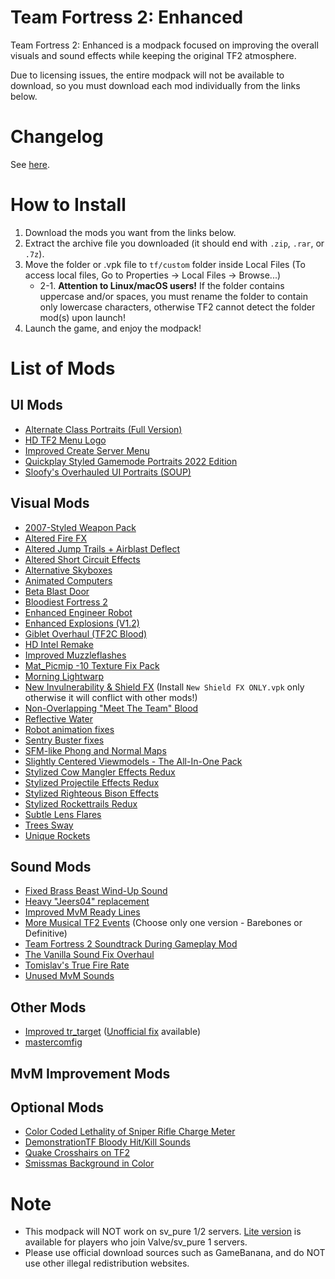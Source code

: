 # Team Fortress 2: Enhanced 
Team Fortress 2: Enhanced is a modpack focused on improving the overall visuals and sound effects while keeping the original TF2 atmosphere.

Due to licensing issues, the entire modpack will not be available to download, so you must download each mod individually from the links below.

# Changelog
See [here](https://github.com/MysticMoonlight/EnhancedMod/blob/main/tf2e/CHANGELOG.md).

# How to Install
1. Download the mods you want from the links below.
2. Extract the archive file you downloaded (it should end with `.zip`, `.rar`, or `.7z`).
3. Move the folder or .vpk file to `tf/custom` folder inside Local Files (To access local files, Go to Properties -> Local Files -> Browse...)
	* 2-1. **Attention to Linux/macOS users!** If the folder contains uppercase and/or spaces, you must rename the folder to contain only lowercase characters, otherwise TF2 cannot detect the folder mod(s) upon launch!
4. Launch the game, and enjoy the modpack!

# List of Mods
## UI Mods
* [Alternate Class Portraits (Full Version)](https://gamebanana.com/mods/26024)
* [HD TF2 Menu Logo](https://gamebanana.com/mods/27061)
* [Improved Create Server Menu](https://gamebanana.com/mods/332109)
* [Quickplay Styled Gamemode Portraits 2022 Edition](https://gamebanana.com/mods/366394)
* [Sloofy's Overhauled UI Portraits (SOUP)](https://gamebanana.com/mods/26400)

## Visual Mods
* [2007-Styled Weapon Pack](https://gamebanana.com/mods/198560)
* [Altered Fire FX](https://gamebanana.com/mods/289584)
* [Altered Jump Trails + Airblast Deflect](https://gamebanana.com/mods/11896)
* [Altered Short Circuit Effects](https://gamebanana.com/mods/11900)
* [Alternative Skyboxes](https://gamebanana.com/mods/358474)
* [Animated Computers](https://gamebanana.com/mods/199838)
* [Beta Blast Door](https://gamebanana.com/mods/199779)
* [Bloodiest Fortress 2](https://gamebanana.com/mods/367935)
* [Enhanced Engineer Robot](https://gamebanana.com/mods/340370)
* [Enhanced Explosions (V1.2)](https://gamebanana.com/mods/12442)
* [Giblet Overhaul (TF2C Blood)](https://gamebanana.com/mods/288308)
* [HD Intel Remake](https://gamebanana.com/mods/199381)
* [Improved Muzzleflashes](https://gamebanana.com/mods/12593)
* [Mat_Picmip -10 Texture Fix Pack](https://gamebanana.com/mods/198036)
* [Morning Lightwarp](https://gamebanana.com/mods/205354)
* [New Invulnerability & Shield FX](https://gamebanana.com/mods/197827) (Install `New Shield FX ONLY.vpk` only otherwise it will conflict with other mods!)
* [Non-Overlapping "Meet The Team" Blood](https://gamebanana.com/mods/12372)
* [Reflective Water](https://gamebanana.com/mods/7560)
* [Robot animation fixes](https://gamebanana.com/mods/206443)
* [Sentry Buster fixes](https://gamebanana.com/mods/205386)
* [SFM-like Phong and Normal Maps](https://gamebanana.com/mods/198538)
* [Slightly Centered Viewmodels - The All-In-One Pack](https://gamebanana.com/mods/205759)
* [Stylized Cow Mangler Effects Redux](https://gamebanana.com/mods/12388)
* [Stylized Projectile Effects Redux](https://gamebanana.com/mods/11719)
* [Stylized Righteous Bison Effects](https://gamebanana.com/mods/11720)
* [Stylized Rockettrails Redux](https://gamebanana.com/mods/12387)
* [Subtle Lens Flares](https://gamebanana.com/mods/11865)
* [Trees Sway](https://gamebanana.com/mods/36719)
* [Unique Rockets](https://gamebanana.com/mods/324446)

## Sound Mods
* [Fixed Brass Beast Wind-Up Sound](https://gamebanana.com/sounds/44288)
* [Heavy "Jeers04" replacement](https://gamebanana.com/sounds/50373)
* [Improved MvM Ready Lines](https://gamebanana.com/sounds/23729)
* [More Musical TF2 Events](https://gamebanana.com/sounds/53978) (Choose only one version - Barebones or Definitive)
* [Team Fortress 2 Soundtrack During Gameplay Mod](https://gamebanana.com/mods/36634)
* [The Vanilla Sound Fix Overhaul](https://gamebanana.com/sounds/51208)
* [Tomislav's True Fire Rate](https://gamebanana.com/sounds/47174)
* [Unused MvM Sounds](https://gamebanana.com/sounds/41860)

## Other Mods
* [Improved tr_target](https://gamebanana.com/mods/74748) ([Unofficial fix](https://github.com/MysticMoonlight/Improved-tr_target-UnofficialFix/releases/latest) available)
* [mastercomfig](https://mastercomfig.com)

## MvM Improvement Mods

## Optional Mods
* [Color Coded Lethality of Sniper Rifle Charge Meter](https://gamebanana.com/mods/345919)
* [DemonstrationTF Bloody Hit/Kill Sounds](https://drive.google.com/file/d/1TrAwgYa_wDi5Qab4c_PJe9p5GBbFp3Jd/view)
* [Quake Crosshairs on TF2](https://gamebanana.com/mods/12535)
* [Smissmas Background in Color](https://gamebanana.com/mods/25229)

# Note
* This modpack will NOT work on sv_pure 1/2 servers. [Lite version](https://github.com/MysticMoonlight/EnhancedMod/blob/main/tf2e/LITE.md) is available for players who join Valve/sv_pure 1 servers.
* Please use official download sources such as GameBanana, and do NOT use other illegal redistribution websites.
